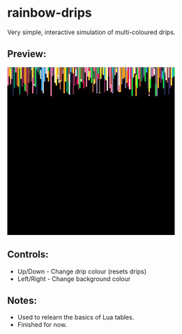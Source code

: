 # rainbow-drips
Very simple, interactive simulation of multi-coloured drips.

## Preview:

![demo of rainbow-drips project](images/rainbow-drips.gif)

## Controls:
* Up/Down - Change drip colour (resets drips)
* Left/Right - Change background colour

## Notes:
* Used to relearn the basics of Lua tables.
* Finished for now.